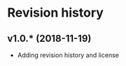 Revision history
======================



v1.0.* (2018-11-19)
----------------------

* Adding revision history and license
